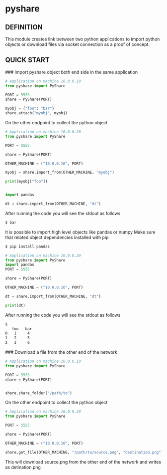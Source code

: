 # pyshare

## DEFINITION
This module creates link between two python applications to import python objects or download files via socket connection as a proof of concept.


## QUICK START

### Import pyshare object both end side in the same application


```python
# Application on machine 10.0.0.10
from pyshare import PyShare

PORT = 5555
share = PyShare(PORT)

myobj = {"foo": "bar"}
share.attach("myobj", myobj)


```

On the other endpoint to collect the python object
```python
# Application on machine 10.0.0.20
from pyshare import PyShare

PORT = 5555

share = PyShare(PORT)

OTHER_MACHINE = ("10.0.0.10", PORT)

myobj = share.import_from(OTHER_MACHINE, "myobj")

print(myobj["foo"])


import pandas

dt = share.import_from(OTHER_MACHINE, "dt")


```

After running the code you will see the stdout as follows

```bash
$ bar
```

It is possible to import high level objects like pandas or numpy
Make sure that related object dependencies installed with pip

```bash
$ pip install pandas
```

```python
# Application on machine 10.0.0.20
from pyshare import PyShare
import pandas
PORT = 5555

share = PyShare(PORT)

OTHER_MACHINE = ("10.0.0.10", PORT)

dt = share.import_from(OTHER_MACHINE, "dt")

print(dt)
```

After running the code you will see the stdout as follows

```bash
$
   foo   bar
0   1     4
1   2     5
2   3     6
```

### Download a file from the other end of the network


```python
# Application on machine 10.0.0.10
from pyshare import PyShare

PORT = 5555
share = PyShare(PORT)


share.share_folder("/path/to")

```

On the other endpoint to collect the python object
```python
# Application on machine 10.0.0.20
from pyshare import PyShare

PORT = 5555

share = PyShare(PORT)

OTHER_MACHINE = ("10.0.0.10", PORT)

share.get_file(OTHER_MACHINE, "/path/to/source.png", "destination.png")


```


This will download source.png from the other end of the network and writes as detination.png
